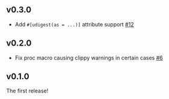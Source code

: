 ## v0.3.0
* Add `#[udigest(as = ...)]` attribute support [#12]

[#12]: https://github.com/dfns/udigest/pull/12

## v0.2.0
* Fix proc macro causing clippy warnings in certain cases [#6]

[#6]: https://github.com/dfns/udigest/pull/6

## v0.1.0

The first release!
